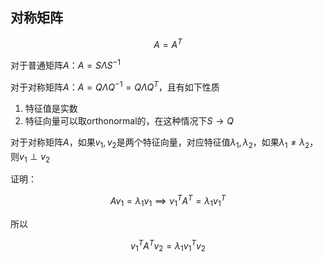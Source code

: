 ## 对称矩阵

$$A = A^T$$

对于普通矩阵$A$：$A = S \Lambda S^{-1}$

对于对称矩阵$A$：$A = Q \Lambda Q^{-1} = Q \Lambda Q^{T}$，且有如下性质

1. 特征值是实数
2. 特征向量可以取orthonormal的，在这种情况下$S \to Q$

对于对称矩阵$A$，如果$v_{1}, v_{2}$是两个特征向量，对应特征值$\lambda_{1}, \lambda_{2}$，如果$\lambda_{1}\neq \lambda_{2}$，则$v_{1}\perp v_{2}$

证明：

$$Av_{1} = \lambda_{1} v_{1} \implies v_{1}^{T}A^T = \lambda_{1}v_{1}^T$$

所以

$$v_{1}^{T}A^T v_{2} = \lambda_{1}v_{1}^T v_{2}$$